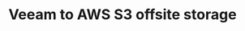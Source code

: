 ---
title: "Veeam to AWS S3 offsite storage"
header:
    image: /assets/images/posts/github-pages.jpg
    teaser: /assets/images/posts/github-pages-th.jpg
toc: true
toc_label: "Contents"
toc_icon: "Book"  
categories:
  - blog
tags:
  - HomeLab
  - Veeam
  - AWS
---